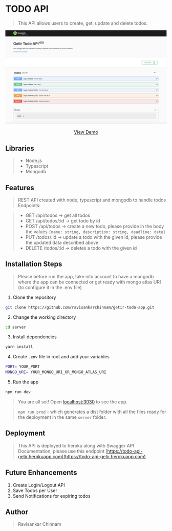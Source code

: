 # TODO API

> This API allows users to create, get, update and delete todos.

<p align="center"><img src="../todo-api-getir.png" alt="styler gif" width="550" /></p>

<p align="center">
    <a href="https://todo-api-getir.herokuapp.com/" target="blank">View Demo</a>
</p>

## Libraries

> - Node.js
> - Typescript
> - Mongodb

## Features

> REST API created with node, typescript and mongodb to handle todos
> Endpoints:

> - GET /api/todos -> get all todos
> - GET /api/todos/:id -> get todo by id
> - POST /api/todos -> create a new todo, please provide in the body the values `{name: string, description: string, deadline: date}`
> - PUT /todos/:id -> update a todo with the given id, please provide the updated data described above
> - DELETE /todos/:id -> deletes a todo with the given id

## Installation Steps

> Please before run the app, take into account to have a mongodb where the app can be connected or get ready with mongo atlas URI (to configure it in the .env file)

1. Clone the repository

```bash
git clone https://github.com/ravisankarchinnam/getir-todo-app.git
```

2. Change the working directory

```bash
cd server
```

3. Install dependencies

```bash
yarn install
```

4. Create `.env` file in root and add your variables

```bash
PORT= YOUR_PORT
MONGO_URI= YOUR_MONGO_URI_OR_MONGO_ATLAS_URI
```

5. Run the app

```bash
npm run dev
```

> You are all set! Open [localhost:3030](http://localhost:3000/) to see the app.

> `npm run prod` - which generates a dist folder with all the files ready for the deployment in the same `server` folder.

## Deployment

> This API is deployed to heroku along with Swagger API Documentation, please use this endpoint [https://todo-api-getir.herokuapp.com](https://todo-api-getir.herokuapp.com)

## Future Enhancements

1. Create Login/Logout API
2. Save Todos per User
3. Send Notifications for expiring todos

## Author

> Ravisankar Chinnam
